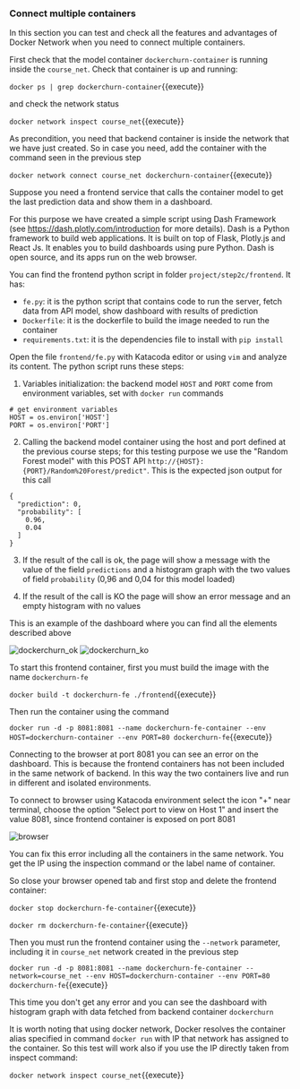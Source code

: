 ### Connect multiple containers
In this section you can test and check all the features and advantages of Docker Network
when you need to connect multiple containers.

First check that the model container `dockerchurn-container` is running inside the `course_net`.
Check that container is up and running:

`docker ps | grep dockerchurn-container`{{execute}}

and check the network status

`docker network inspect course_net`{{execute}}

As precondition, you need that backend container is inside the network that we have just created.
So in case you need, add the container with the command seen in the previous step

`docker network connect course_net dockerchurn-container`{{execute}}

Suppose you need a frontend service that calls the container model to get the last prediction data
and show them in a dashboard.

For this purpose we have created a simple script using Dash Framework (see
https://dash.plotly.com/introduction for more details). Dash is a Python framework to build 
web applications. It is built on top of Flask, Plotly.js and React Js.
It enables you to build dashboards using pure Python. Dash is open source,
and its apps run on the web browser. 

You can find the frontend python script in folder `project/step2c/frontend`. It has:
- `fe.py`: it is the python script that contains code to run the server, fetch data from API model,
show dashboard with results of prediction
- `Dockerfile`: it is the dockerfile to build the image needed to run the container
- `requirements.txt`: it is the dependencies file to install with `pip install`


Open the file `frontend/fe.py` with Katacoda editor or using `vim` and analyze its content.
The python script runs these steps:
1. Variables initialization: the backend model `HOST` and `PORT` come from environment
variables, set with `docker run` commands
   
```
# get environment variables
HOST = os.environ['HOST']
PORT = os.environ['PORT']
```

2. Calling the backend model container using the host and port defined at the previous course steps; for this testing
purpose we use the "Random Forest model" with this POST API 
   `http://{HOST}:{PORT}/Random%20Forest/predict"`. This is the expected json output for this call
   
```
{
  "prediction": 0,
  "probability": [
    0.96,
    0.04
  ]
}
```

3. If the result of the call is ok, the page will show a message with the value of the
field `predictions` and a histogram graph with the two values of field `probability`
   (0,96 and 0,04 for this model loaded)
   
4. If the result of the call is KO the page will show an error message and an empty histogram 
with no values
   

This is an example of the dashboard where you can find all the elements described above

![dockerchurn_ok](https://raw.githubusercontent.com/dcc-sapienza/katacoda-scenarios/master/docker/part3/images/dockerchurn_ok.png)
![dockerchurn_ko](https://raw.githubusercontent.com/dcc-sapienza/katacoda-scenarios/master/docker/part3/images/dockerchurn_err.png)


To start this frontend container, first you must build the image with the name `dockerchurn-fe`

`docker build -t dockerchurn-fe ./frontend`{{execute}}

Then run the container using the command

`docker run -d -p 8081:8081 --name dockerchurn-fe-container --env HOST=dockerchurn-container --env PORT=80 dockerchurn-fe`{{execute}}

Connecting to the browser at port 8081 you can see an error on the dashboard. This is because
the frontend containers has not been included in the same network of backend. In this way
the two containers live and run in different and isolated environments.

To connect to browser using Katacoda environment select the icon "+" near terminal, choose the option
"Select port to view on Host 1" and insert the value 8081, since frontend container is exposed on
port 8081

![browser](https://raw.githubusercontent.com/dcc-sapienza/katacoda-scenarios/master/docker/part3/images/browser.png)

You can fix this error including all the containers in the same network. You get the IP using the
inspection command or the label name of container. 

So close your browser opened tab and first stop and delete the frontend container:

`docker stop dockerchurn-fe-container`{{execute}}

`docker rm dockerchurn-fe-container`{{execute}}

Then you must run the frontend container using the `--network` parameter, including it in
`course_net` network created in the previous step

`docker run -d -p 8081:8081 --name dockerchurn-fe-container --network=course_net --env HOST=dockerchurn-container --env PORT=80 dockerchurn-fe`{{execute}}

This time you don't get any error and you can see the dashboard with histogram graph with data
fetched from backend container `dockerchurn`

It is worth noting that using docker network, Docker resolves the container alias specified in
command `docker run` with IP that network has assigned to the container.
So this test will work also if you use the IP directly taken from inspect command:

`docker network inspect course_net`{{execute}}


